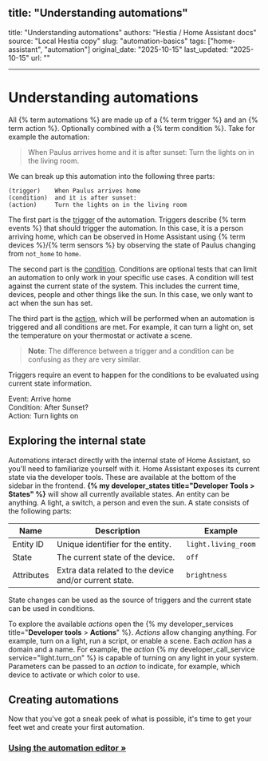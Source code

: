 title: "Understanding automations"
---
title: "Understanding automations"
authors: "Hestia / Home Assistant docs"
source: "Local Hestia copy"
slug: "automation-basics"
tags: ["home-assistant", "automation"]
original_date: "2025-10-15"
last_updated: "2025-10-15"
url: ""

---

# Understanding automations

All {% term automations %} are made up of a {% term trigger %} and an {% term action %}. Optionally combined with a {% term condition %}. Take for example the automation:

> When Paulus arrives home and it is after sunset: Turn the lights on in the living room.

We can break up this automation into the following three parts:

```text
(trigger)    When Paulus arrives home
(condition)  and it is after sunset:
(action)     Turn the lights on in the living room
```

The first part is the [trigger](/docs/automation/trigger/) of the automation. Triggers describe {% term events %} that should trigger the automation. In this case, it is a person arriving home, which can be observed in Home Assistant using {% term devices %}/{% term sensors %} by observing the state of Paulus changing from `not_home` to `home`.

The second part is the [condition](/docs/automation/condition/). Conditions are optional tests that can limit an automation to only work in your specific use cases. A condition will test against the current state of the system. This includes the current time, devices, people and other things like the sun. In this case, we only want to act when the sun has set.

The third part is the [action](/docs/automation/action/), which will be performed when an automation is triggered and all conditions are met. For example, it can turn a light on, set the temperature on your thermostat or activate a scene.

> **Note**: The difference between a trigger and a condition can be confusing as they are very similar.

Triggers require an event to happen for the conditions to be evaluated using current state information.

Event: Arrive home \
Condition: After Sunset? \
Action: Turn lights on

## Exploring the internal state

Automations interact directly with the internal state of Home Assistant, so you'll need to familiarize yourself with it. Home Assistant exposes its current state via the developer tools. These are available at the bottom of the sidebar in the frontend. **{% my developer_states title="Developer Tools > States" %}** will show all currently available states. An entity can be anything. A light, a switch, a person and even the sun. A state consists of the following parts:

| Name       | Description                                            | Example             |
| ---------- | ------------------------------------------------------ | ------------------- |
| Entity ID  | Unique identifier for the entity.                      | `light.living_room` |
| State      | The current state of the device.                       | `off`               |
| Attributes | Extra data related to the device and/or current state. | `brightness`        |

State changes can be used as the source of triggers and the current state can be used in conditions.

To explore the available _actions_ open the {% my developer_services title="**Developer tools** > **Actions**" %}. _Actions_ allow changing anything. For example, turn on a light, run a script, or enable a scene. Each _action_ has a domain and a name. For example, the _action_ {% my developer_call_service service="light.turn_on" %} is capable of turning on any light in your system. Parameters can be passed to an _action_ to indicate, for example, which device to activate or which color to use.

## Creating automations

Now that you've got a sneak peek of what is possible, it's time to get your feet wet and create your first automation.

### [Using the automation editor »](/docs/automation/editor/)
